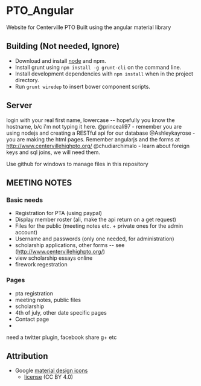 # PTO_Angular #
Website for Centerville PTO
Built using the angular material library
## Building (Not needed, Ignore) ##
+ Download and install [node](http://nodejs.org/) and npm.
+ Install grunt using `npm install -g grunt-cli` on the command line.
+ Install development dependencies with `npm install` when in the project directory.
+ Run `grunt wiredep` to insert bower component scripts.
## Server ##
login with your real first name, lowercase -- hopefully you know the hostname, b/c i'm not typing it here.
@princeali97 - remember you are using nodejs and creating a RESTful api for our database
@Ashleykayrose - you are making the html pages. Remember angularjs and the forms at http://www.centervillehighpto.org/
@chudiarchimalo - learn about foreign keys and sql joins, we will need them.

Use github for windows to manage files in this repository 

## MEETING NOTES ##

### Basic needs ###
+ Registration for PTA (using paypal)
+ Display member roster (ali, make the api return on a get request)
+ Files for the public (meeting notes etc. + private ones for the admin account)
+ Username and passwords (only one needed, for administration)
+ scholarship applications, other forms -- see (http://www.centervillehighpto.org/)
+ view scholarship essays online
+ firework regestration


### Pages ###
+ pta registration
+ meeting notes, public files
+ scholarship
+ 4th of july, other date specific pages
+ Contact page
+ 

need a twitter plugin, facebook share g+ etc

## Attribution

+ Google [material design icons](https://github.com/google/material-design-icons/)
    - [license](https://github.com/google/material-design-icons/blob/master/LICENSE) (CC BY 4.0)
